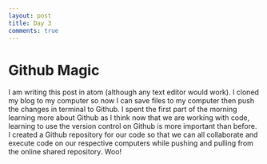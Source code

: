 ```yaml
---
layout: post
title: Day 3
comments: true
---
```

# Github Magic

I am writing this post in atom (although any text editor would work). I cloned my blog to my computer so now I can save files to my computer then push the changes in terminal to Github. I spent the first part of the morning learning more about Github as I think now that we are working with code, learning to use the version control on Github is more important than before. I created a Github repository for our code so that we can all collaborate and execute code on our respective computers while pushing and pulling from the online shared repository. Woo!
